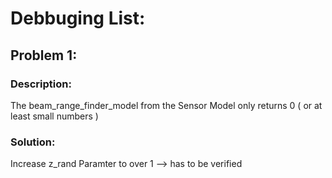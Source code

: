 # Debbuging List:

## Problem 1:
### Description:
The beam_range_finder_model from the Sensor Model only returns 0 ( or at least small numbers )

### Solution: 
Increase z_rand Paramter to over 1 --> has to be verified
